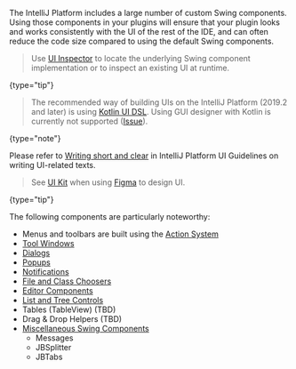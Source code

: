 [//]: # (title: User Interface Components)

<!-- Copyright 2000-2021 JetBrains s.r.o. and other contributors. Use of this source code is governed by the Apache 2.0 license that can be found in the LICENSE file. -->

The IntelliJ Platform includes a large number of custom Swing components.
Using those components in your plugins will ensure that your plugin looks and works consistently with the UI of the rest of the IDE, and can often reduce the code size compared to using the default Swing components.

 >  Use [UI Inspector](internal_ui_inspector.md) to locate the underlying Swing component implementation or to inspect an existing UI at runtime.
 >
 {type="tip"}

 > The recommended way of building UIs on the IntelliJ Platform (2019.2 and later) is using [Kotlin UI DSL](kotlin_ui_dsl.md).
 > Using GUI designer with Kotlin is currently not supported ([Issue](https://youtrack.jetbrains.com/issue/KTIJ-791)).
 >
 {type="note"}

Please refer to [Writing short and clear](https://jetbrains.design/intellij/text/writing_short/) in IntelliJ Platform UI Guidelines on writing UI-related texts.
                                                     
 > See [UI Kit](https://jetbrains.design/intellij/resources/UI_kit/) when using [Figma](https://www.figma.com) to design UI.
  >
  {type="tip"}
 

The following components are particularly noteworthy:

*  Menus and toolbars are built using the [Action System](basic_action_system.md)
*  [Tool Windows](tool_windows.md)
*  [Dialogs](dialog_wrapper.md)
*  [Popups](popups.md)
*  [Notifications](notifications.md)
*  [File and Class Choosers](file_and_class_choosers.md)
*  [Editor Components](editor_components.md)
*  [List and Tree Controls](lists_and_trees.md)
*  Tables (TableView) (TBD)
*  Drag & Drop Helpers (TBD)
*  [Miscellaneous Swing Components](misc_swing_components.md)
    *  Messages
    *  JBSplitter
    *  JBTabs